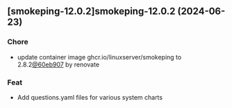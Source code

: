 

## [smokeping-12.0.2]smokeping-12.0.2 (2024-06-23)

### Chore



- update container image ghcr.io/linuxserver/smokeping to 2.8.2[@60eb907](https://github.com/60eb907) by renovate

### Feat



- Add questions.yaml files for various system charts